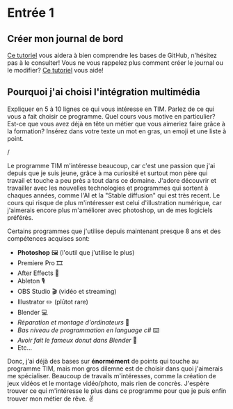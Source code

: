 # Entrée 1
## Créer mon journal de bord
[Ce tutoriel](https://guides.github.com/activities/hello-world/) vous aidera à bien comprendre les bases de GitHub, n'hésitez pas à le consulter!
Vous ne vous rappelez plus comment créer le journal ou le modifier? [Ce tutoriel](https://youtu.be/lX3bpuLK_Sg) vous aide! 

## Pourquoi j'ai choisi l'intégration multimédia
Expliquer en 5 à 10 lignes ce qui vous intéresse en TIM. Parlez de ce qui vous a fait choisir ce programme. Quel cours vous motive en particulier? Est-ce que vous avez déjà en tête un métier que vous aimeriez faire grâce à la formation? Insérez dans votre texte un mot en gras, un emoji et une liste à point. 

/

Le programme TIM m'intéresse beaucoup, car c'est une passion que j'ai depuis que je suis jeune, grâce à ma curiosité et surtout mon père qui travail et touche a peu près a tout dans ce domaine. J'adore découvrir et travailler avec les nouvelles technologies et programmes qui sortent à chaques années, comme l'AI et la "Stable diffusion" qui est très recent. Le cours qui risque de plus m'intéresser est celui d'illustration numérique, car j'aimerais encore plus m'améliorer avec photoshop, un de mes logiciels préférés.

Certains programmes que j'utilise depuis maintenant presque 8 ans et des compétences acquises sont:
- **Photoshop** 🖼️ (l'outil que j'utilise le plus)
- Premiere Pro 🎞️
- After Effects 🎥
- Ableton 🎙️
- OBS Studio 🎬 (vidéo et streaming)
- Illustrator ✏️ (plûtot rare)
- Blender 💻
- *Réparation et montage d'ordinateurs* 🔧
- *Bas niveau de programmation en language c#* ⌨️
- *Avoir fait le fameux donut dans Blender* 🤣
- Etc...
  
Donc, j'ai déjà des bases sur **énormément** de points qui touche au programme TIM, mais mon gros dilemne est de choisir dans quoi j'aimerais me spécialiser. Beaucoup de travails m'intéresses, comme la création de jeux vidéos et le montage vidéo/photo, mais rien de concrès.
J'espère trouver ce qui m'intéresse le plus dans ce programme pour que je puis enfin trouver mon métier de rêve. ✌️


